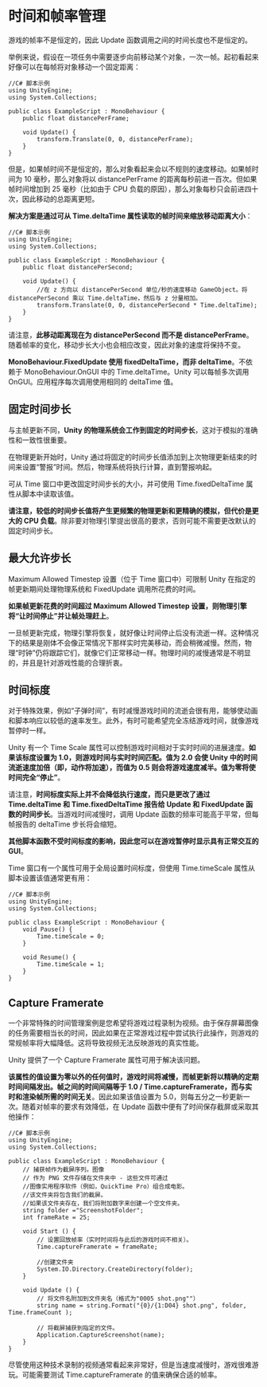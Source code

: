 时间和帧率管理
=======

游戏的帧率不是恒定的，因此 Update 函数调用之间的时间长度也不是恒定的。

举例来说，假设在一项任务中需要逐步向前移动某个对象，一次一帧。起初看起来好像可以在每帧将对象移动一个固定距离：
```
//C# 脚本示例
using UnityEngine;
using System.Collections;

public class ExampleScript : MonoBehaviour {
    public float distancePerFrame;
    
    void Update() {
        transform.Translate(0, 0, distancePerFrame);
    }
}
```
但是，如果帧时间不是恒定的，那么对象看起来会以不规则的速度移动。如果帧时间为 10 毫秒，那么对象将以 distancePerFrame 的距离每秒前进一百次。但如果帧时间增加到 25 毫秒（比如由于 CPU 负载的原因），那么对象每秒只会前进四十次，因此移动的总距离更短。

**解决方案是通过可从 Time.deltaTime 属性读取的帧时间来缩放移动距离大小**：
```
//C# 脚本示例
using UnityEngine;
using System.Collections;

public class ExampleScript : MonoBehaviour {
    public float distancePerSecond;
    
    void Update() {
        //在 z 方向以 distancePerSecond 单位/秒的速度移动 GameObject。将 distancePerSecond 乘以 Time.deltaTime，然后与 z 分量相加。
        transform.Translate(0, 0, distancePerSecond * Time.deltaTime);  
    }
}
```
请注意，**此移动距离现在为 distancePerSecond 而不是 distancePerFrame**。随着帧率的变化，移动步长大小也会相应改变，因此对象的速度将保持不变。

**MonoBehaviour.FixedUpdate 使用 fixedDeltaTime，而非 deltaTime**。不依赖于 MonoBehaviour.OnGUI 中的 Time.deltaTime。Unity 可以每帧多次调用 OnGUI。应用程序每次调用使用相同的 deltaTime 值。

固定时间步长
-------
与主帧更新不同，**Unity 的物理系统会工作到固定的时间步长**，这对于模拟的准确性和一致性很重要。

在物理更新开始时，Unity 通过将固定的时间步长值添加到上次物理更新结束的时间来设置“警报”时间。然后，物理系统将执行计算，直到警报响起。

可从 Time 窗口中更改固定时间步长的大小，并可使用 Time.fixedDeltaTime 属性从脚本中读取该值。

**请注意，较低的时间步长值将产生更频繁的物理更新和更精确的模拟，但代价是更大的 CPU 负载**。除非要对物理引擎提出很高的要求，否则可能不需要更改默认的固定时间步长。

最大允许步长
-------
Maximum Allowed Timestep 设置（位于 Time 窗口中）可限制 Unity 在指定的帧更新期间处理物理系统和 FixedUpdate 调用所花费的时间。

**如果帧更新花费的时间超过 Maximum Allowed Timestep 设置，则物理引擎将“让时间停止”并让帧处理赶上**。

一旦帧更新完成，物理引擎将恢复，就好像让时间停止后没有流逝一样。这种情况下的结果是刚体不会像正常情况下那样实时完美移动，而会稍微减慢。然而，物理“时钟”仍将跟踪它们，就像它们正常移动一样。物理时间的减慢通常是不明显的，并且是针对游戏性能的合理折衷。

时间标度
-------
对于特殊效果，例如“子弹时间”，有时减慢游戏时间的流逝会很有用，能够使动画和脚本响应以较低的速率发生。此外，有时可能希望完全冻结游戏时间，就像游戏暂停时一样。

Unity 有一个 Time Scale 属性可以控制游戏时间相对于实时时间的进展速度。**如果该标度设置为 1.0，则游戏时间与实时时间匹配。值为 2.0 会使 Unity 中的时间流逝速度加倍（即，动作将加速），而值为 0.5 则会将游戏速度减半。值为零将使时间完全“停止”**。

请注意，**时间标度实际上并不会降低执行速度，而只是更改了通过 Time.deltaTime 和 Time.fixedDeltaTime 报告给 Update 和 FixedUpdate 函数的时间步长**。当游戏时间减慢时，调用 Update 函数的频率可能高于平常，但每帧报告的 deltaTime 步长将会缩短。

**其他脚本函数不受时间标度的影响，因此您可以在游戏暂停时显示具有正常交互的 GUI**。

Time 窗口有一个属性可用于全局设置时间标度，但使用 Time.timeScale 属性从脚本设置该值通常更有用：
```
//C# 脚本示例
using UnityEngine;
using System.Collections;

public class ExampleScript : MonoBehaviour {
    void Pause() {
        Time.timeScale = 0;
    }
    
    void Resume() {
        Time.timeScale = 1;
    }
}
```

Capture Framerate
-------
一个非常特殊的时间管理案例是您希望将游戏过程录制为视频。由于保存屏幕图像的任务需要相当长的时间，因此如果在正常游戏过程中尝试执行此操作，则游戏的常规帧率将大幅降低。这将导致视频无法反映游戏的真实性能。

Unity 提供了一个 Capture Framerate 属性可用于解决该问题。

**该属性的值设置为零以外的任何值时，游戏时间将减慢，而帧更新将以精确的定期时间间隔发出。帧之间的时间间隔等于 1.0 / Time.captureFramerate，而与实时和渲染帧所需的时间无关**。因此如果该值设置为 5.0，则每五分之一秒更新一次。随着对帧率的要求有效降低，在 Update 函数中便有了时间保存截屏或采取其他操作：

```
//C# 脚本示例
using UnityEngine;
using System.Collections;

public class ExampleScript : MonoBehaviour {
    // 捕获帧作为截屏序列。图像
    // 作为 PNG 文件存储在文件夹中 - 这些文件可通过
    //图像实用程序软件（例如，QuickTime Pro）组合成电影。
    //该文件夹将包含我们的截屏。
    //如果该文件夹存在，我们将附加数字来创建一个空文件夹。
    string folder ="ScreenshotFolder";
    int frameRate = 25;
        
    void Start () {
        // 设置回放帧率（实时时间将与此后的游戏时间不相关）。
        Time.captureFramerate = frameRate;
        
        //创建文件夹
        System.IO.Directory.CreateDirectory(folder);
    }
    
    void Update () {
        // 将文件名附加到文件夹名（格式为"0005 shot.png""）
        string name = string.Format("{0}/{1:D04} shot.png", folder, Time.frameCount );
        
        // 将截屏捕获到指定的文件。
        Application.CaptureScreenshot(name);
    }
}
```

尽管使用这种技术录制的视频通常看起来非常好，但是当速度减慢时，游戏很难游玩。可能需要测试 Time.captureFramerate 的值来确保合适的帧率。
